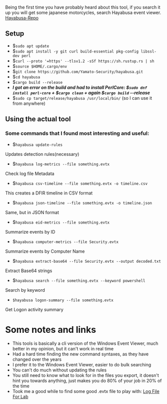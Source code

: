 Being the first time you have probably heard about this tool, if you search it up you will get some japanese motorcycles, search Hayabusa event viewer.
[Hayabusa-Repo](https://github.com/Yamato-Security/hayabusa)

## Setup
- $`sudo apt update`
- $`sudo apt install -y git curl build-essential pkg-config libssl-dev perl`
- $`curl --proto '=https' --tlsv1.2 -sSf https://sh.rustup.rs | sh`
- $`source $HOME/.cargo/env`
- $`git clone https://github.com/Yamato-Security/hayabusa.git`
- $`cd hayabusa`
- $`cargo build --release`
- ***I got an error on the build and had to install PerlCore: $`sudo dnf install perl-core` + $`cargo clean` + again $`cargo build` --release***
- $`sudo cp target/release/hayabusa /usr/local/bin/`  (so I can use it from anywhere)

## Using the actual tool
### Some commands that I found most interesting and useful:
- $`hayabusa update-rules`

Updates detection rules(necessary)
<br>
- $`hayabusa log-metrics --file something.evtx`
  
Check log file Metadata
<br>
- $`hayabusa csv-timeline --file something.evtx -o timeline.csv`

This creates a DFIR timeline in CSV format 
<br>
- $`hayabusa json-timeline --file something.evtx -o timeline.json`

Same, but in JSON format
<br>
- $`hayabusa eid-metrics --file something.evtx`

Summarize events by ID
<br>
- $`hayabusa computer-metrics --file Security.evtx`

Summarize events by Computer Name
<br>
- $`hayabusa extract-base64 --file Security.evtx --output decoded.txt`

Extract Base64 strings
<br>
- $`hayabusa search --file something.evtx --keyword powershell`

Search by keyword
<br>
- `$hayabusa logon-summary --file something.evtx`

Get Logon activity summary
<br>

# Some notes and links
- This tools is basically a cli version of the Windows Event Viewer, much better in my opinion, but it can't work in real time
- Had a hard time finding the new command syntaxes, as they have changed over the years
- I prefer it to the Windows Event Viewer, easier to do bulk searching
- You can't do much without updating the rules
- You still need to know what to look for in the files you export, it doesn't hint you towards anything, just makes you do 80% of your job in 20% of the time
- Took me a good while to find some good .evtx file to play with: [Log File For Lab](https://github.com/sbousseaden/EVTX-ATTACK-SAMPLES/blob/master/AutomatedTestingTools/PanacheSysmon_vs_AtomicRedTeam01.evtx)
